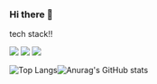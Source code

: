 ### Hi there 👋

<!--
**jiwoo1202/jiwoo1202** is a ✨ _special_ ✨ repository because its `README.md` (this file) appears on your GitHub profile.

Here are some ideas to get you started:

- 🔭 I’m currently working on ...
- 🌱 I’m currently learning ...
- 👯 I’m looking to collaborate on ...
- 🤔 I’m looking for help with ...
- 💬 Ask me about ...
- 📫 How to reach me: ...
- 😄 Pronouns: ...
- ⚡ Fun fact: ...
-->
tech stack!!

<img src="https://img.shields.io/badge/C-A8B9CC?style=flat&logo=C&logoColor=white"/>
<img src="https://img.shields.io/badge/JAVA-007396?style=for-the-badge&logo=java&logoColor=white">
<img src="https://img.shields.io/badge/-C++-000000?style=flat&logo=-C++&logoColor=00599C">


![Top Langs](https://github-readme-stats.vercel.app/api/top-langs/?username=jiwoo1202&layout=compact&theme=tokyonight)![Anurag's GitHub stats](https://github-readme-stats.vercel.app/api?username=jiwoo1202&show_icons=true&theme=tokyonight)
